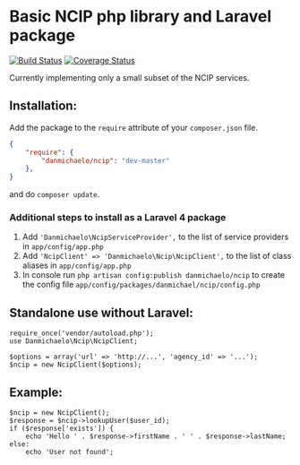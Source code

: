 # Basic NCIP php library and Laravel package

[![Build Status](https://travis-ci.org/danmichaelo/ncip.png?branch=master)](https://travis-ci.org/danmichaelo/ncip)
[![Coverage Status](https://coveralls.io/repos/danmichaelo/ncip/badge.png?branch=master)](https://coveralls.io/r/danmichaelo/ncip?branch=master)

Currently implementing only a small subset of the NCIP services.

## Installation:

Add the package to the `require` attribute of your `composer.json` file.

```json
{
    "require": {
        "danmichaelo/ncip": "dev-master"
    },
}
``` 

and do `composer update`.

### Additional steps to install as a Laravel 4 package

1. Add `'Danmichaelo\NcipServiceProvider',` to the list of service providers in `app/config/app.php`
2. Add `'NcipClient' => 'Danmichaelo\Ncip\NcipClient',` to the list of class aliases in `app/config/app.php`
3. In console run `php artisan config:publish danmichaelo/ncip` to create the config file `app/config/packages/danmichael/ncip/config.php`

## Standalone use without Laravel:

	require_once('vendor/autoload.php');
	use Danmichaelo\Ncip\NcipClient;

	$options = array('url' => 'http://...', 'agency_id' => '...');
	$ncip = new NcipClient($options);


## Example:

	$ncip = new NcipClient();
	$response = $ncip->lookupUser($user_id);
	if ($response['exists']) {
		echo 'Hello ' . $response->firstName . ' ' . $response->lastName;
	else:
		echo 'User not found';
